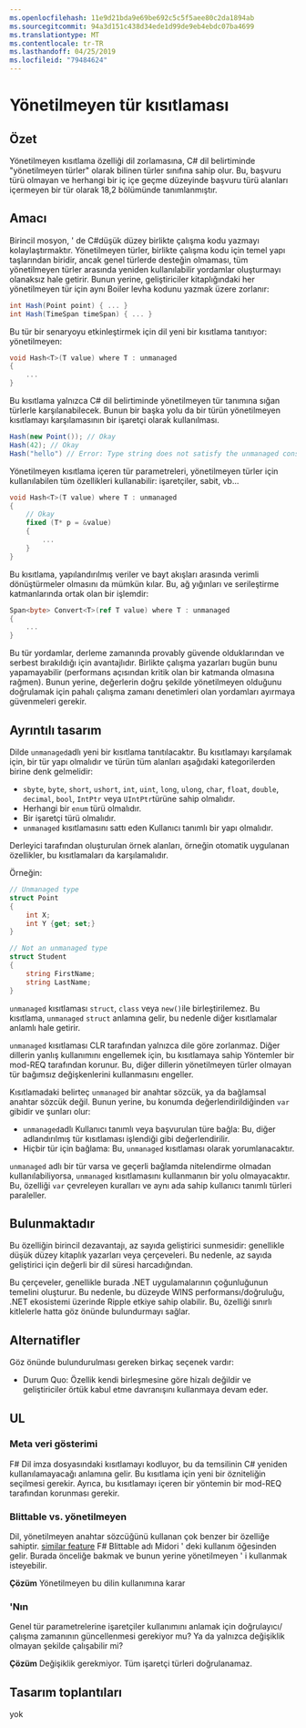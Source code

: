 ```yaml
---
ms.openlocfilehash: 11e9d21bda9e69be692c5c5f5aee80c2da1894ab
ms.sourcegitcommit: 94a3d151c438d34ede1d99de9eb4ebdc07ba4699
ms.translationtype: MT
ms.contentlocale: tr-TR
ms.lasthandoff: 04/25/2019
ms.locfileid: "79484624"
---
```

# <a name="unmanaged-type-constraint"></a>Yönetilmeyen tür kısıtlaması

## <a name="summary"></a>Özet
[summary]: #summary

Yönetilmeyen kısıtlama özelliği dil zorlamasına, C# dil belirtiminde "yönetilmeyen türler" olarak bilinen türler sınıfına sahip olur.  Bu, başvuru türü olmayan ve herhangi bir iç içe geçme düzeyinde başvuru türü alanları içermeyen bir tür olarak 18,2 bölümünde tanımlanmıştır.  

## <a name="motivation"></a>Amacı
[motivation]: #motivation

Birincil mosyon, ' de C#düşük düzey birlikte çalışma kodu yazmayı kolaylaştırmaktır. Yönetilmeyen türler, birlikte çalışma kodu için temel yapı taşlarından biridir, ancak genel türlerde desteğin olmaması, tüm yönetilmeyen türler arasında yeniden kullanılabilir yordamlar oluşturmayı olanaksız hale getirir. Bunun yerine, geliştiriciler kitaplığındaki her yönetilmeyen tür için aynı Boiler levha kodunu yazmak üzere zorlanır:

```csharp
int Hash(Point point) { ... } 
int Hash(TimeSpan timeSpan) { ... } 
```

Bu tür bir senaryoyu etkinleştirmek için dil yeni bir kısıtlama tanıtıyor: yönetilmeyen:

```csharp
void Hash<T>(T value) where T : unmanaged
{
    ...
}
```

Bu kısıtlama yalnızca C# dil belirtiminde yönetilmeyen tür tanımına sığan türlerle karşılanabilecek. Bunun bir başka yolu da bir türün yönetilmeyen kısıtlamayı karşılamasının bir işaretçi olarak kullanılması. 

```csharp
Hash(new Point()); // Okay 
Hash(42); // Okay
Hash("hello") // Error: Type string does not satisfy the unmanaged constraint
```

Yönetilmeyen kısıtlama içeren tür parametreleri, yönetilmeyen türler için kullanılabilen tüm özellikleri kullanabilir: işaretçiler, sabit, vb... 

```csharp
void Hash<T>(T value) where T : unmanaged
{
    // Okay
    fixed (T* p = &value) 
    { 
        ...
    }
}
```

Bu kısıtlama, yapılandırılmış veriler ve bayt akışları arasında verimli dönüştürmeler olmasını da mümkün kılar. Bu, ağ yığınları ve serileştirme katmanlarında ortak olan bir işlemdir:

```csharp
Span<byte> Convert<T>(ref T value) where T : unmanaged 
{
    ...
}
```

Bu tür yordamlar, derleme zamanında provably güvende olduklarından ve serbest bırakıldığı için avantajlıdır.  Birlikte çalışma yazarları bugün bunu yapamayabilir (performans açısından kritik olan bir katmanda olmasına rağmen).  Bunun yerine, değerlerin doğru şekilde yönetilmeyen olduğunu doğrulamak için pahalı çalışma zamanı denetimleri olan yordamları ayırmaya güvenmeleri gerekir.

## <a name="detailed-design"></a>Ayrıntılı tasarım
[design]: #detailed-design

Dilde `unmanaged`adlı yeni bir kısıtlama tanıtılacaktır. Bu kısıtlamayı karşılamak için, bir tür yapı olmalıdır ve türün tüm alanları aşağıdaki kategorilerden birine denk gelmelidir:

- `sbyte`, `byte`, `short`, `ushort`, `int`, `uint`, `long`, `ulong`, `char`, `float`, `double`, `decimal`, `bool`, `IntPtr` veya `UIntPtr`türüne sahip olmalıdır.
- Herhangi bir `enum` türü olmalıdır.
- Bir işaretçi türü olmalıdır.
- `unmanaged` kısıtlamasını sattı eden Kullanıcı tanımlı bir yapı olmalıdır.

Derleyici tarafından oluşturulan örnek alanları, örneğin otomatik uygulanan özellikler, bu kısıtlamaları da karşılamalıdır. 

Örneğin:

```csharp
// Unmanaged type
struct Point 
{ 
    int X;
    int Y {get; set;}
}

// Not an unmanaged type
struct Student 
{ 
    string FirstName;
    string LastName;
}
``` 

`unmanaged` kısıtlaması `struct`, `class` veya `new()`ile birleştirilemez. Bu kısıtlama, `unmanaged` `struct` anlamına gelir, bu nedenle diğer kısıtlamalar anlamlı hale getirir.

`unmanaged` kısıtlaması CLR tarafından yalnızca dile göre zorlanmaz. Diğer dillerin yanlış kullanımını engellemek için, bu kısıtlamaya sahip Yöntemler bir mod-REQ tarafından korunur. Bu, diğer dillerin yönetilmeyen türler olmayan tür bağımsız değişkenlerini kullanmasını engeller.

Kısıtlamadaki belirteç `unmanaged` bir anahtar sözcük, ya da bağlamsal anahtar sözcük değil. Bunun yerine, bu konumda değerlendirildiğinden `var` gibidir ve şunları olur:

- `unmanaged`adlı Kullanıcı tanımlı veya başvurulan türe bağla: Bu, diğer adlandırılmış tür kısıtlaması işlendiği gibi değerlendirilir. 
- Hiçbir tür için bağlama: Bu, `unmanaged` kısıtlaması olarak yorumlanacaktır.

`unmanaged` adlı bir tür varsa ve geçerli bağlamda nitelendirme olmadan kullanılabiliyorsa, `unmanaged` kısıtlamasını kullanmanın bir yolu olmayacaktır. Bu, özelliği `var` çevreleyen kuralları ve aynı ada sahip kullanıcı tanımlı türleri paraleller. 

## <a name="drawbacks"></a>Bulunmaktadır
[drawbacks]: #drawbacks

Bu özelliğin birincil dezavantajı, az sayıda geliştirici sunmesidir: genellikle düşük düzey kitaplık yazarları veya çerçeveleri.  Bu nedenle, az sayıda geliştirici için değerli bir dil süresi harcadığından. 

Bu çerçeveler, genellikle burada .NET uygulamalarının çoğunluğunun temelini oluşturur.  Bu nedenle, bu düzeyde WINS performansı/doğruluğu, .NET ekosistemi üzerinde Ripple etkiye sahip olabilir.  Bu, özelliği sınırlı kitlelerle hatta göz önünde bulundurmayı sağlar.

## <a name="alternatives"></a>Alternatifler
[alternatives]: #alternatives

Göz önünde bulundurulması gereken birkaç seçenek vardır:

- Durum Quo: Özellik kendi birleşmesine göre hizalı değildir ve geliştiriciler örtük kabul etme davranışını kullanmaya devam eder.

## <a name="questions"></a>UL
[quesions]: #questions

### <a name="metadata-representation"></a>Meta veri gösterimi

F# Dil imza dosyasındaki kısıtlamayı kodluyor, bu da temsilinin C# yeniden kullanılamayacağı anlamına gelir. Bu kısıtlama için yeni bir özniteliğin seçilmesi gerekir. Ayrıca, bu kısıtlamayı içeren bir yöntemin bir mod-REQ tarafından korunması gerekir.

### <a name="blittable-vs-unmanaged"></a>Blittable vs. yönetilmeyen
Dil, yönetilmeyen anahtar sözcüğünü kullanan çok benzer bir özelliğe sahiptir. [similar feature](https://docs.microsoft.com/dotnet/articles/fsharp/language-reference/generics/constraints) F# Blittable adı Midori ' deki kullanım öğesinden gelir.  Burada önceliğe bakmak ve bunun yerine yönetilmeyen ' i kullanmak isteyebilir. 

**Çözüm** Yönetilmeyen bu dilin kullanımına karar 

### <a name="verifier"></a>'Nın

Genel tür parametrelerine işaretçiler kullanımını anlamak için doğrulayıcı/çalışma zamanının güncellenmesi gerekiyor mu?  Ya da yalnızca değişiklik olmayan şekilde çalışabilir mi?

**Çözüm** Değişiklik gerekmiyor. Tüm işaretçi türleri doğrulanamaz. 

## <a name="design-meetings"></a>Tasarım toplantıları

yok
